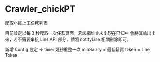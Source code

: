 # Crawler_chickPT

爬取小雞上工任務列表

目前設定以每 3 秒爬取一次任務頁面，若該網址並未出現在已知中
會將其輸出出來，若不需要串接 Line API 部分，請將 notifyLine 相關刪除即可。

新增 Config 設定 =>
time: 幾秒重整一次
minSalary = 最低薪資
token = Line Token
